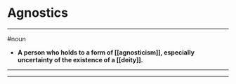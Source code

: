 # Agnostics
---
#noun
- **A person who holds to a form of [[agnosticism]], especially uncertainty of the existence of a [[deity]].**
---
---
